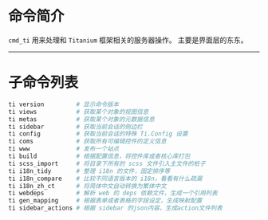 # 命令简介 

`cmd_ti` 用来处理和 `Titanium` 框架相关的服务器操作。 主要是界面层的东东。

-------------------------------------------------------------
# 子命令列表
 
```bash
ti version         # 显示命令版本
ti views           # 获取某个对象的视图信息
ti metas           # 获取某个对象的元数据信息
ti sidebar         # 获取当前会话的侧边栏
ti config          # 获取当前会话的特殊 Ti.Config 设置      
ti coms            # 获取所有可编辑控件的定义信息  
ti www             # 发布一个站点
ti build           # 根据配置信息，将控件库或者核心库打包
ti scss_import     # 将目录下所有的 scss 文件引入主文件的桩子
ti i18n_tidy       # 整理 i18n 的文件，固定排序等
ti i18n_compare    # 比较不同语言版本的 i18n，看看有什么疏漏
ti i18n_zh_ct      # 将简体中文自动转换为繁体中文
ti webdeps         # 解析 web 的 deps 依赖文件，生成一个引用列表
ti gen_mapping     # 根据表单或者表格的字段设定，生成映射配置
ti sidebar_actions # 根据 sidebar 的json内容，生成action文件列表
```
